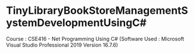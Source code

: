 # TinyLibraryBookStoreManagementSystemDevelopmentUsingC#
Course : CSE416 - Net Programming Using C# (Software Used : Microsoft Visual Studio Professional 2019 Version 16.7.6)

